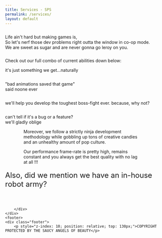 ```yaml
---
title: Services - SPS
permalink: /services/
layout: default
---
```

<div class="services">
	<div class="banner">
	  <img src="{{ '/assets/images/banners/Video-Games-Services-South-East-Asia-Company.svg' }}" alt="">
	</div>
	<div>
		<p class="banner-text">Life ain't hard but making games is,<br>So let's nerf those dev problems right outta the window in co-op mode.<br>We are sweet as sugar and are never gonna go leroy on you.</p>
		<div class="banner-text" style="margin-top: 26px;">Check out our full combo of current abilities down below:</div>
	</div>
	<div class="flex-row">
		<div class="service">
			<img class="img-center"  src="{{ '/assets/images/games/Video-Games-2D-3D-Artwork-Service.svg' }}" alt="">
			<p class="banner-text">it's just something we get...naturally</p>
		</div>
		<div class="service">
			<img class="img-center" src="{{ '/assets/images/games/Video-Games-2D-3D-Animations-Service.svg' }}" alt="">
			<p class="banner-text">"bad animations saved that game"<br>said noone ever</p>
		</div>
	</div>
	<div class="flex-row">
		<div class="service">
			<img class="img-center" src="{{ '/assets/images/games/Video-Games-Development-Unity-Engine-Service.svg' }}" alt="">
			<p class="banner-text">we'll help you develop the toughest boss-fight ever. because, why not?</p>
		</div>
		<div class="service">
			<img class="img-center" src="{{ '/assets/images/games/Video-Games-Quality-Assurance-Service.svg' }}" alt="">
			<p class="banner-text">can't tell if it's a bug or a feature?<br>we'll gladly oblige</p>
		</div>
	</div>
	<div style="margin: 0 60px;">
		<p class="banner-text">Moreover, we follow a strictly ninja development methodology while gobbling up tons of creative candies and an unhealthy amount of pop culture.</p>
		<p class="banner-text">Our performance frame-rate is pretty high, remains constant and you always get the best quality with no lag at all !!!</p>
	</div>
	<div>
		<p style="font-size: 24px; margin-top: 20px;" class="banner-text">Also, did we mention we have an in-house robot army?</p>
	</div>
	<div style="margin-top: 60px;">
		<div class="button3">
		  <a href="mailto:hello@sweetpixelstudio.com?subject=SPS Service Request" class="touch-button">
		  <div class="touch-shadow"></div>	
		  </a>
		  
		</div>
	</div>
	<footer>
	<div class="footer">
		<p style="z-index: 10; position: relative; top: 130px;">COPYRIGHT PROTECTED BY THE SAUCY ANGELS OF BEAUTY</p>
</div>	
<div class="Level-Up" style="text-align: left; ">
    <img  src="{{ '/assets/images/back-stickers/Level-Up.svg' }}" alt="">
</div>
</footer>
</div>  